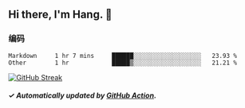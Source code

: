 ## Hi there, I'm Hang. 👋

### 编码

<!--START_SECTION:waka-->

```text
Markdown     1 hr 7 mins     ██████░░░░░░░░░░░░░░░░░░░   23.93 %
Other        1 hr            █████▒░░░░░░░░░░░░░░░░░░░   21.21 %
```

<!--END_SECTION:waka-->

[![GitHub Streak](https://github-readme-streak-stats.herokuapp.com?user=huhuhang&hide_border=true&date_format=%5BY.%5Dn.j)](https://git.io/streak-stats)

##### ✓ Automatically updated by [GitHub Action](https://github.com/huhuhang/huhuhang/actions).
